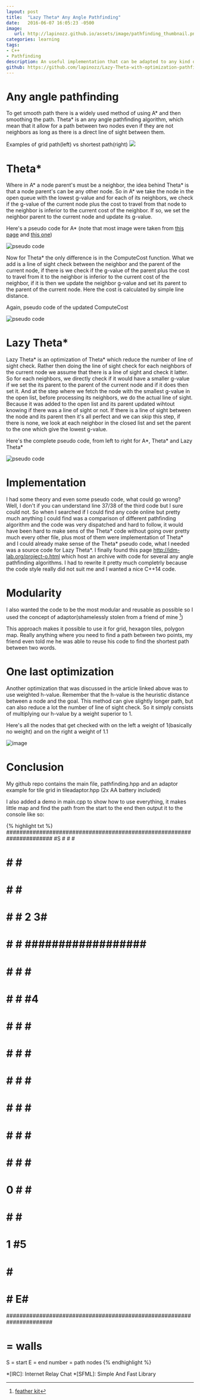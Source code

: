 ```yaml
---
layout: post
title:  "Lazy Theta* Any Angle Pathfinding"
date:   2016-06-07 16:05:23 -0500
image:
   url: http://lapinozz.github.io/assets/image/pathfinding_thumbnail.png
categories: learning
tags:
- C++
- Pathfinding
description: An useful implementation that can be adapted to any kind of map.
github: https://github.com/lapinozz/Lazy-Theta-with-optimization-pathfinding
---
```


# Any angle pathfinding

To get smooth path there is a widely used method of using A* and then smoothing the path. Theta* is an any angle pathfinding algorithm, which mean that it allow for a path between two nodes even if they are not neighbors as long as there is a direct line of sight between them.

Examples of grid path(left) vs shortest path(right)
![](http://aigamedev.com/static/tutorials/aap-navmesh.png)

# Theta*

Where in A* a node parent's must be a neighbor, the idea behind Theta* is that a node parent's can be any other node. So in A* we take the node in the open queue with the lowest g-value and for each of its neighbors, we check if the g-value of the current node plus the cost to travel from that node to the neighbor is inferior to the current cost of the neighbor. If so, we set the neighbor parent to the current node and update its g-value.

Here's a pseudo code for A\* (note that most image were taken from [this page](http://aigamedev.com/open/tutorials/theta-star-any-angle-paths/) and [this one](http://aigamedev.com/open/tutorial/lazy-theta-star/))

![pseudo code](http://aigamedev.com/static/tutorials/aap-AStarCode.png)

Now for Theta\* the only difference is in the ComputeCost function. What we add is a line of sight check between the neighbor and the parent of the current node, if there is we check if the g-value of the parent plus the cost to travel from it to the neighbor is inferior to the current cost of the neighbor, if it is then we update the neighbor g-value and set its parent to the parent of the current node. Here the cost is calculated by simple line distance.

Again, pseudo code of the updated ComputeCost

![pseudo code](http://aigamedev.com/static/tutorials/aap-Path2tex.png)

# Lazy Theta*

Lazy Theta\* is an optimization of Theta\* which reduce the number of line of sight check. Rather then doing the line of sight check for each neighbors of the current node we assume that there is a line of sight and check it latter. So for each neighbors, we directly check if it would have a smaller g-value if we set the its parent to the parent of the current node and if it does then set it. And at the step where we fetch the node with the smallest g-value in the open list, before processing its neighbors, we do the actual line of sight. Because it was added to the open list and its parent updated wihtout knowing if there was a line of sight or not. If there is a line of sight between the node and its parent then it's all perfect and we can skip this step, if there is none, we look at each neighbor in the closed list and set the parent to the one which give the lowest g-value.

Here's the complete pseudo code, from left to right for A\*, Theta\* and Lazy Theta\*

![pseudo code](http://aigamedev.com/wp-content/blogs.dir/5/files/2013/07/fig53-full.png)

# Implementation

I had some theory and even some pseudo code, what could go wrong? Well, I don't if you can understand line 37/38 of the third code but I sure could not. So when I searched if I could find any code online but pretty much anything I could find was a comparison of different pathfinding algorithm and the code was very dispatched and hard to follow, it would have been hard to make sens of the Theta* code without going over pretty much every other file, plus most of them were implementation of Theta* and I could already make sense of the Theta* pseudo code, what I needed was a source code for Lazy Theta*. I finally found this page http://idm-lab.org/project-o.html which host an archive with code for several any angle pathfinding algorithms. I had to rewrite it pretty much completrly because the code style really did not suit me and I wanted a nice C++14 code.

# Modularity

I also wanted the code to be the most modular and reusable as possible so I used the concept of adaptor(shamelessly stolen from a friend of mine [^n])

This approach makes it possible to use it for grid, hexagon tiles, polygon map. Really anything where you need to find a path between two points, my friend even told me he was able to reuse his code to find the shortest path between two words.

# One last optimization

Another optimization that was discussed in the article linked above was to use weighted h-value. Remember that the h-value is the heuristic distance between a node and the goal. This method can give slightly longer path, but can also reduce a lot the number of line of sight check. So it simply consists of multiplying our h-value by a weight superior to 1.

Here's all the nodes that get checked with on the left a weight of 1(basically no weight) and on the right a weight of 1.1

![image](http://aigamedev.com/wp-content/blogs.dir/5/files/2013/07/lazy_1_11.png)

# Conclusion

My github repo contains the main file, pathfinding.hpp and an adaptor example for tile grid in tileadaptor.hpp (2x AA battery included)

I also added a demo in main.cpp to show how to use everything, it makes little map and find the path from the start to the end then output it to the console like so:

{% highlight txt %}
######################################################################
#S   #              #                                                #
#    #              #                                                #
#    #              #                                                #
#    #              #                            2                  3#
#    #              #                             ################## #
#    #              #                                           #    #
#    #              #                                           #4   #
#    #              #                                           # ####
#    #              #                                           #    #
#    #              #                                           #    #
#    #              #                                           #    #
#    #              #                                           #    #
#    #              #                                           #    #
#   0               #                                           #    #
#                   #                                           #    #
#                                 1                             #5   #
#                                                               #    #
#                                                               #   E#
######################################################################
#  = walls
S  = start
E  = end
number = path nodes
{% endhighlight %}

[^n]: [feather kit](http://featherkit.therocode.net/)

*[IRC]: Internet Relay Chat
*[SFML]: Simple And Fast Library


